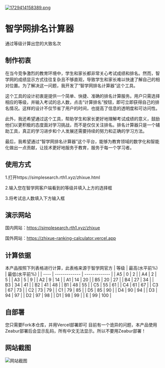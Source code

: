 [![1729414158389.png](https://wmimg.com/i/1169/2024/10/6714c4154ab7f.png)](https://simplesearch.rth1.xyz/zhixue.html)
# 智学网排名计算器
通过等级计算出您的大致名次
## 制作初衷
在当今竞争激烈的教育环境中，学生和家长都非常关心考试成绩和排名。然而，智学网的成绩显示方式往往复杂且不够直观，导致学生和家长难以快速了解自己的相对位置。为了解决这一问题，我开发了“智学网排名计算器”这个工具。

这个工具的设计初衷是提供一个简单、快捷、准确的排名计算服务。用户只需选择相应的等级，并输入考试的总人数，点击“计算排名”按钮，即可立即获得自己的排名情况。这样的设计不仅节省了用户的时间，也提高了信息的透明度和可访问性。

此外，我还希望通过这个工具，帮助学生和家长更好地理解考试成绩的意义，鼓励他们以更积极的态度面对学习挑战，而不是仅仅关注排名。排名计算器只是一个辅助工具，真正的学习进步和个人发展还需要持续的努力和正确的学习方法。

最后，我希望通过“智学网排名计算器”这个平台，能够为教育领域的数字化和智能化做出一点贡献，让技术更好地服务于教育，服务于每一个学习者。
## 使用方式
1.打开https://simplesearch.rth1.xyz/zhixue.html

2.输入您在智学网客户端看到的等级并填入上方的选择框

3.将考试总人数填入下方输入框
## 演示网站
国内网站：https://simplesearch.rth1.xyz/zhixue

国外网站：https://zhixue-ranking-calculator.vercel.app
## 计算依据
本产品按照下列表格进行计算，此表格来源于智学网官方
| 等级 | 最高(水平前%) | 最低(水平前%) |
| ---- | ------------- | ------------- |
| A5   | 0             | 2             |
| A4   | 2             | 5             |
| A3   | 5             | 9             |
| A2   | 9             | 14            |
| A1   | 14            | 20            |
| B5   | 20            | 27            |
| B4   | 27            | 34            |
| B3   | 34            | 41            |
| B2   | 41            | 48            |
| B1   | 48            | 55            |
| C5   | 55            | 61            |
| C4   | 61            | 67            |
| C3   | 67            | 73            |
| C2   | 73            | 79            |
| C1   | 79            | 85            |
| D5   | 85            | 90            |
| D4   | 90            | 94            |
| D3   | 94            | 97            |
| D2   | 97            | 98            |
| D1   | 98            | 99            |
| E    | 99            | 100           |
## 自部署
您只需要Fork本仓库，并用Vercel部署即可
目前有一个诡异的问题，本产品使用Zeabur部署后会显示乱码，所有中文无法显示。所以不要用Zeabur部署！
## 网站截图
![网站截图](https://github.com/user-attachments/assets/0c8396a4-e4e5-41ad-ad58-901ab793f6e8)


